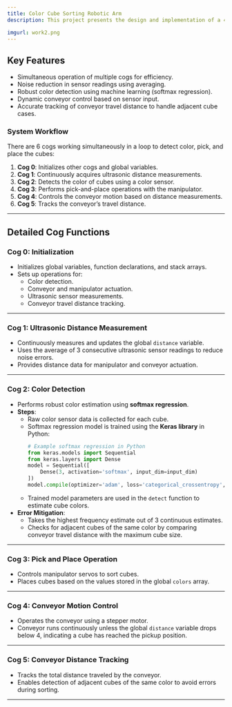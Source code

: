 ```yaml
---
title: Color Cube Sorting Robotic Arm
description: This project presents the design and implementation of a 4DOF robotic arm system for automated color sorting of cubes on a conveyor belt. Equipped with a color sensor, the robotic arm autonomously detects and sorts cubes based on their color as they move along the belt. By seamlessly integrating mechanical, electrical, and software components, this system showcases a fully automated solution for efficient color sorting in real-time.

imgurl: work2.png
---
```


## **Key Features**
- Simultaneous operation of multiple cogs for efficiency.
- Noise reduction in sensor readings using averaging.
- Robust color detection using machine learning (softmax regression).
- Dynamic conveyor control based on sensor input.
- Accurate tracking of conveyor travel distance to handle adjacent cube cases.

### **System Workflow**
There are 6 cogs working simultaneously in a loop to detect color, pick, and place the cubes:

1. **Cog 0**: Initializes other cogs and global variables.
2. **Cog 1**: Continuously acquires ultrasonic distance measurements.
3. **Cog 2**: Detects the color of cubes using a color sensor.
4. **Cog 3**: Performs pick-and-place operations with the manipulator.
5. **Cog 4**: Controls the conveyor motion based on distance measurements.
6. **Cog 5**: Tracks the conveyor’s travel distance.

---

## **Detailed Cog Functions**

### **Cog 0**: Initialization
- Initializes global variables, function declarations, and stack arrays.
- Sets up operations for:
  - Color detection.
  - Conveyor and manipulator actuation.
  - Ultrasonic sensor measurements.
  - Conveyor travel distance tracking.

---

### **Cog 1**: Ultrasonic Distance Measurement
- Continuously measures and updates the global `distance` variable.
- Uses the average of 3 consecutive ultrasonic sensor readings to reduce noise errors.
- Provides distance data for manipulator and conveyor actuation.

---

### **Cog 2**: Color Detection
- Performs robust color estimation using **softmax regression**.
- **Steps**:
  - Raw color sensor data is collected for each cube.
  - Softmax regression model is trained using the **Keras library** in Python:
    ```python
    # Example softmax regression in Python
    from keras.models import Sequential
    from keras.layers import Dense
    model = Sequential([
        Dense(3, activation='softmax', input_dim=input_dim)
    ])
    model.compile(optimizer='adam', loss='categorical_crossentropy', metrics=['accuracy'])
    ```
  - Trained model parameters are used in the `detect` function to estimate cube colors.
- **Error Mitigation**:
  - Takes the highest frequency estimate out of 3 continuous estimates.
  - Checks for adjacent cubes of the same color by comparing conveyor travel distance with the maximum cube size.

---

### **Cog 3**: Pick and Place Operation
- Controls manipulator servos to sort cubes.
- Places cubes based on the values stored in the global `colors` array.

---

### **Cog 4**: Conveyor Motion Control
- Operates the conveyor using a stepper motor.
- Conveyor runs continuously unless the global `distance` variable drops below 4, indicating a cube has reached the pickup position.

---

### **Cog 5**: Conveyor Distance Tracking
- Tracks the total distance traveled by the conveyor.
- Enables detection of adjacent cubes of the same color to avoid errors during sorting.

---




